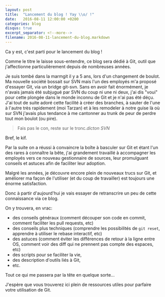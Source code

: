 ```yaml
---
layout: post
title:  "Lancement du blog ! Yay \\o/ !"
date:   2016-08-11 12:00:00 +0200
categories: blog
disqus: true
excerpt_separator: <!--more-->
filename: 2016-08-11-lancement-du-blog.markdown
---
```

Ca y est, c'est parti pour le lancement du blog !

Comme le titre le laisse sous-entendre, ce blog sera dédié à Git, outil que j'affectionne particulièrement depuis de nombreuses années.
<!--more-->

Je suis tombé dans la marmgit il y a 5 ans, lors d'un changement de boulot. Ma nouvelle société bossait sur SVN mais l'un des employés m'a proposé d'essayer Git, via un bridge git-svn. Sans en avoir fait énormément, je n'avais jamais été subjugué par SVN du coup ni une ni deux, j'ai dis "voui" pour cette plongée dans le monde inconnu de Git et je n'ai pas été déçu. J'ai tout de suite adoré cette facilité à créer des branches, à sauter de l'une à l'autre très rapidement (moi Tarzan) et à les remodeler à notre guise là où sur SVN j'avais plus tendance à me cantonner au trunk de peur de perdre tout mon boulot (ou pire).

<blockquote>Fais pas le con, reste sur le tronc.<cite>dicton SVN</cite></blockquote>

Bref, le kif.

Par la suite on a réussi à convaincre la boîte à basculer sur Git et étant l'un des rares à connaître la bête, j'ai grandement travaillé à accompagner les employés vers ce nouveau gestionnaire de sources, leur promulguant conseils et astuces afin de faciliter leur adoption.

Malgré les années, je découvre encore plein de nouveaux trucs sur Git, et améliorer ma façon de l'utiliser (et du coup de travailler) est toujours une énorme satisfaction.

Donc à partir d'aujourd'hui je vais essayer de retranscrire un peu de cette connaissance via ce blog.

On y trouvera, en vrac:

* des conseils généraux (comment découper son code en commit, comment faciliter les pull requests, etc)
* des conseils plus techniques (comprendre les possibilités de `git reset`, apprendre à utiliser le rebase interactif, etc)
* des astuces (comment éviter les différences de retour à la ligne entre OS, comment voir des diff qui ne prennent pas compte des espaces, etc)
* des scripts pour se faciliter la vie,
* des description d'outils liés à Git,
* etc.

Tout ce qui me passera par la tête en quelque sorte...

J'espère que vous trouverez ici plein de ressources utiles pour parfaire votre utilisation de Git.
